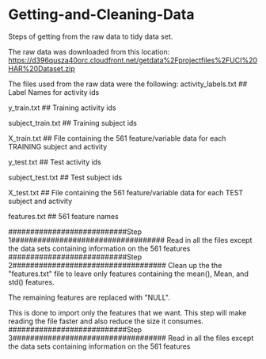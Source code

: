 Getting-and-Cleaning-Data
=========================

Steps of getting from the raw data to tidy data set.

The raw data was downloaded from this location: 
https://d396qusza40orc.cloudfront.net/getdata%2Fprojectfiles%2FUCI%20HAR%20Dataset.zip

The files used from the raw data were the following:
activity_labels.txt ## Label Names for activity ids

y_train.txt         ## Training activity ids

subject_train.txt   ## Training subject ids

X_train.txt        ## File containing the 561 feature/variable data for each TRAINING 
                      subject and activity

y_test.txt         ## Test activity ids

subject_test.txt   ## Test subject ids

X_test.txt        ## File containing the 561 feature/variable data for each TEST 
                      subject and activity

features.txt      ## 561 feature names

###########################Step 1###################################
Read in all the files except the data sets containing information on the 
561 features
###########################Step 2###################################
Clean up the the "features.txt" file to leave only features containing the
mean(), Mean, and std() features. 

The remaining features are replaced with  "NULL".

This is done to import only the features that we want. This step will 
make reading the file faster and also reduce the size it consumes.
###########################Step 3###################################
Read in all the files except the data sets containing information on the 
561 features
